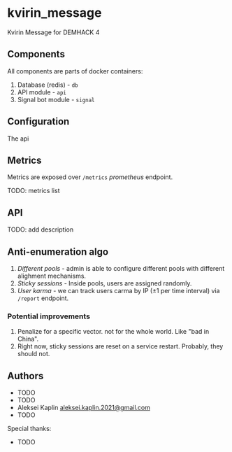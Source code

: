 # kvirin_message

Kvirin Message for DEMHACK 4

## Components

All components are parts of docker containers:

1. Database (redis) - `db`
2. API module - `api`
3. Signal bot module - `signal`

## Configuration

The api

## Metrics

Metrics are exposed over `/metrics` *prometheus* endpoint.

TODO: metrics list

## API

TODO: add description

## Anti-enumeration algo

1. *Different pools* - admin is able to configure different pools with different alighment mechanisms.
2. *Sticky sessions* - Inside pools, users are assigned randomly.
3. *User karma* - we can track users carma by IP (±1 per time interval) via `/report` endpoint.

### Potential improvements

1. Penalize for a specific vector. not for the whole world. Like "bad in China".
2. Right now, sticky sessions are reset on a service restart. Probably, they should not.

## Authors

* TODO
* TODO
* Aleksei Kaplin <aleksei.kaplin.2021@gmail.com>
* TODO

Special thanks:

* TODO
